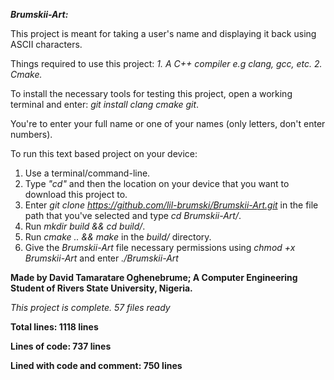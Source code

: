 *__Brumskii-Art:__*

This project is meant for taking a user's name and displaying it back using ASCII characters.

Things required to use this project: 
*1. A C++ compiler e.g clang, gcc, etc.*
*2. Cmake.*

To install the necessary tools for testing this project, open a working terminal and enter: *git install clang cmake git*.

You're to enter your full name or one of your names (only letters, don't enter numbers).

To run this text based project on your device:
1. Use a terminal/command-line.
2. Type *"cd"* and then the location on your device that you want to download this project to.
3. Enter *git clone https://github.com/lil-brumski/Brumskii-Art.git* in the file path that you've selected and type *cd Brumskii-Art/*.
4. Run *mkdir build && cd build/*.
5. Run *cmake .. && make* in the *build/* directory.
6. Give the *Brumskii-Art* file necessary permissions using *chmod +x Brumskii-Art* and enter *./Brumskii-Art*

__Made by David Tamaratare Oghenebrume;
A Computer Engineering Student of Rivers State University, Nigeria.__

*This project is complete. 57 files ready*


__Total lines: 1118 lines__

__Lines of code: 737 lines__

__Lined with code and comment: 750 lines__